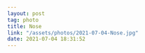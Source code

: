 ```yaml
---
layout: post
tag: photo
title: Nose
link: "/assets/photos/2021-07-04-Nose.jpg"
date: 2021-07-04 18:31:52
---
```

